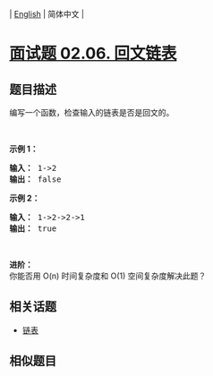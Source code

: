 
| [English](README_EN.md) | 简体中文 |

# [面试题 02.06. 回文链表](https://leetcode-cn.com/problems/palindrome-linked-list-lcci/)

## 题目描述

<p>编写一个函数，检查输入的链表是否是回文的。</p>

<p>&nbsp;</p>

<p><strong>示例 1：</strong></p>

<pre><strong>输入： </strong>1-&gt;2
<strong>输出：</strong> false 
</pre>

<p><strong>示例 2：</strong></p>

<pre><strong>输入： </strong>1-&gt;2-&gt;2-&gt;1
<strong>输出：</strong> true 
</pre>

<p>&nbsp;</p>

<p><strong>进阶：</strong><br>
你能否用 O(n) 时间复杂度和 O(1) 空间复杂度解决此题？</p>


## 相关话题

- [链表](https://leetcode-cn.com/tag/linked-list)

## 相似题目


